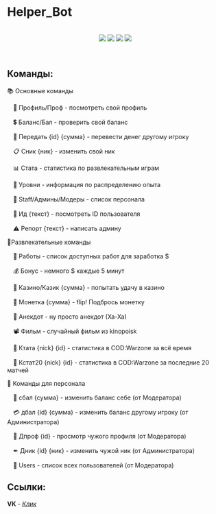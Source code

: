 # Helper_Bot
<p align=center><br>
<img src=https://img.shields.io/github/v/release/gametz/Helper_Bot>
<img src=https://img.shields.io/tokei/lines/github/Gametz/Helper_Bot> 
<img src=https://img.shields.io/github/repo-size/gametz/Helper_Bot>
<img src=https://img.shields.io/github/license/gametz/Helper_Bot>
</p><br>

## Команды:
📚 Основные команды

　📖 Профиль/Проф - посмотреть свой профиль

　💲 Баланс/Бал - проверить свой баланс

　🤝 Передать {id} {сумма} - перевести денег другому игроку

　📋 Сник {ник} - изменить свой ник

　📊 Стата - статистика по развлекательным играм

　📶 Уровни - информация по распределению опыта

　👔 Staff/Админы/Модеры - список персонала
 
　💾 Ид {текст} - посмотреть ID пользователя

　⚠ Репорт {текст} - написать админу

🎉Развлекательные команды

　💼 Работы - список доступных работ для заработка $
 
　💰 Бонус - немного $ каждые 5 минут
 
　🎰 Казино/Казик {сумма} - попытать удачу в казино
 
　🦅 Монетка {сумма} - flip! Подбрось монетку
 
　🤣 Анекдот - ну просто анекдот (Ха-Ха)
 
　📽 Фильм - случайный фильм из kinopoisk
 
　🔫 Ктата {nick} {id} - статистика в COD:Warzone за всё время
 
　🔫 Кстат20 {nick} {id} - статистика в COD:Warzone за последние 20 матчей

📕 Команды для персонала

　💸 сбал {сумма} - изменить баланс себе (от Модератора)
 
　💳 дбал {id} {сумма} - изменить баланс другому игроку (от Администратора)
 
　👤 Дпроф {id} - просмотр чужого профиля (от Модератора)
 
　✒ Дник {id} {ник} - изменить чужой ник (от Администратора)
 
　👥 Users - список всех пользователей (от Модератора)

## Ссылки:
**VK** - <a href=https://vk.com/bot_helper4u>*Клик*</a> <br>
